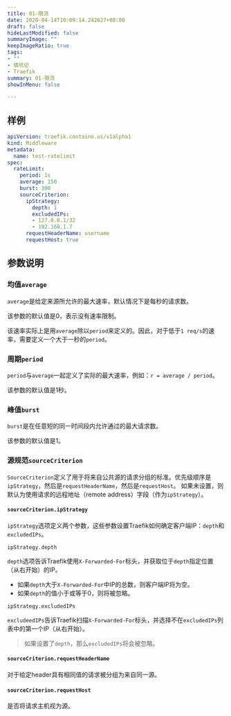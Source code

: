 ```yaml
---
title: 01-限流
date: 2020-04-14T10:09:14.242627+08:00
draft: false
hideLastModified: false
summaryImage: ""
keepImageRatio: true
tags:
- ""
- 填坑记
- Traefik
summary: 01-限流
showInMenu: false

---
```


## 样例

```yaml
apiVersion: traefik.containo.us/v1alpha1
kind: Middleware
metadata:
  name: test-ratelimit
spec:
  rateLimit:
    period: 1s
    average: 150
    burst: 300
    sourceCriterion:
      ipStrategy:
        depth: 1
        excludedIPs:
        - 127.0.0.1/32
        - 192.168.1.7
      requestHeaderName: username
      requestHost: true
```

## 参数说明

### 均值`average`

`average`是给定来源所允许的最大速率，默认情况下是每秒的请求数。

该参数的默认值是0，表示没有速率限制。

该速率实际上是用`average`除以`period`来定义的。因此，对于低于`1 req/s`的速率，需要定义一个大于一秒的`period`。

### 周期`period`

`period`与`average`一起定义了实际的最大速率，例如：`r = average / period`。

该参数的默认值是1秒。

### 峰值`burst`

`burst`是在任意短的同一时间段内允许通过的最大请求数。

该参数的默认值是1。

### 源规范`sourceCriterion`

`SourceCriterion`定义了用于将来自公共源的请求分组的标准。优先级顺序是`ipStrategy`，然后是`requestHeaderName`，然后是`requestHost`。 如果未设置，则默认为使用请求的远程地址（remote address）字段（作为`ipStrategy`）。

#### `sourceCriterion.ipStrategy`

`ipStrategy`选项定义两个参数，这些参数设置Traefik如何确定客户端IP：`depth`和`excludedIPs`。

`ipStrategy.depth`

`depth`选项告诉Traefik使用`X-Forwarded-For`标头，并获取位于`depth`指定位置（从右开始）的IP。

- 如果`depth`大于`X-Forwarded-For`中IP的总数，则客户端IP将为空。
- 如果`depth`的值小于或等于0，则将被忽略。

`ipStrategy.excludedIPs`

`excludeedIPs`告诉Traefik扫描`X-Forwarded-For`标头，并选择不在`excludedIPs`列表中的第一个IP（从右开始）。

> 如果设置了`depth`，那么`excludedIPs`将会被忽略。

#### `sourceCriterion.requestHeaderName`

对于给定header具有相同值的请求被分组为来自同一源。

#### `sourceCriterion.requestHost`

是否将请求主机视为源。
